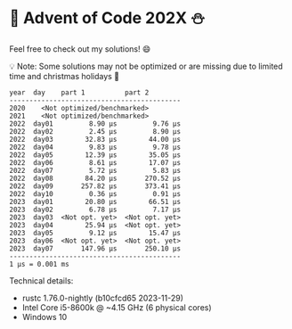 # 🎄 Advent of Code 202X ⛄

Feel free to check out my solutions! 😄

💡 Note: Some solutions may not be optimized or are missing due to limited time and christmas holidays 🎅

```
year  day    part 1          part 2
-------------------------------------------
2020    <Not optimized/benchmarked>
2021    <Not optimized/benchmarked>
2022  day01         8.90 μs         9.76 μs
2022  day02         2.45 μs         8.90 μs
2022  day03        32.83 μs        44.00 μs
2022  day04         9.83 μs         9.78 μs
2022  day05        12.39 μs        35.05 μs
2022  day06         8.61 μs        17.07 μs
2022  day07         5.72 μs         5.83 μs
2022  day08        84.20 μs       270.52 μs
2022  day09       257.82 μs       373.41 μs
2022  day10         0.36 μs         0.91 μs
2023  day01        20.80 μs        66.51 μs
2023  day02         6.78 μs         7.17 μs
2023  day03  <Not opt. yet>  <Not opt. yet>
2023  day04        25.94 μs  <Not opt. yet>
2023  day05         9.12 μs        15.47 μs
2023  day06  <Not opt. yet>  <Not opt. yet>
2023  day07       147.96 μs       250.10 μs
-------------------------------------------
1 μs = 0.001 ms
```

Technical details:

- rustc 1.76.0-nightly (b10cfcd65 2023-11-29)
- Intel Core i5-8600k @ ~4.15 GHz (6 physical cores)
- Windows 10
